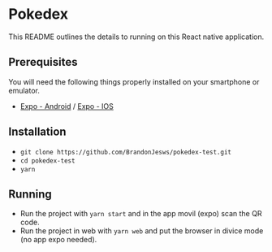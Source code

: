 # Pokedex

This README outlines the details to running on this React native application.

## Prerequisites

You will need the following things properly installed on your smartphone or emulator.

* [Expo - Android](https://play.google.com/store/apps/details?id=host.exp.exponent) / [Expo - IOS](https://itunes.com/apps/exponent)
	
## Installation

* `git clone https://github.com/BrandonJesws/pokedex-test.git`
* `cd pokedex-test`
* `yarn`
	
## Running

* Run the project with `yarn start` and in the app movil (expo) scan the QR code.
* Run the project in web with `yarn web` and put the browser in divice mode (no app expo needed).
